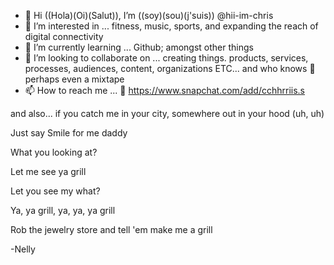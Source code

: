 - 👋 Hi ((Hola)(Oi)(Salut)), I’m ((soy)(sou)(j'suis)) @hii-im-chris
- 👀 I’m interested in ... fitness, music, sports, and expanding the reach of digital connectivity
- 🌱 I’m currently learning ... Github; amongst other things
- 💞️ I’m looking to collaborate on ... creating things. products, services, processes, audiences, content, organizations ETC... and who knows 🤔 perhaps even a mixtape 
- 📫 How to reach me ... 👻 https://www.snapchat.com/add/cchhrriis.s 

and also... if you catch me in your city, somewhere out in your hood (uh, uh) 

Just say Smile for me daddy 

What you looking at? 

Let me see ya grill

Let you see my what?

Ya, ya grill, ya, ya, ya grill

Rob the jewelry store and tell 'em make me a grill
                         
-Nelly

                    
